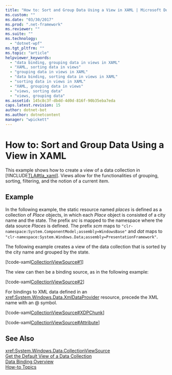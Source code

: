 ```yaml
---
title: "How to: Sort and Group Data Using a View in XAML | Microsoft Docs"
ms.custom: ""
ms.date: "03/30/2017"
ms.prod: ".net-framework"
ms.reviewer: ""
ms.suite: ""
ms.technology: 
  - "dotnet-wpf"
ms.tgt_pltfrm: ""
ms.topic: "article"
helpviewer_keywords: 
  - "data binding, grouping data in views in XAML"
  - "XAML, sorting data in views"
  - "grouping data in views in XAML"
  - "data binding, sorting data in views in XAML"
  - "sorting data in views in XAML"
  - "XAML, grouping data in views"
  - "views, sorting data"
  - "views, grouping data"
ms.assetid: 145c8c3f-dbdd-4d0d-816f-90b35eba7eda
caps.latest.revision: 15
author: dotnet-bot
ms.author: dotnetcontent
manager: "wpickett"
---
```

# How to: Sort and Group Data Using a View in XAML
This example shows how to create a view of a data collection in [!INCLUDE[TLA#tla_xaml](../../../../includes/tlasharptla-xaml-md.md)]. Views allow for the functionalities of grouping, sorting, filtering, and the notion of a current item.  
  
## Example  
 In the following example, the static resource named *places* is defined as a collection of *Place* objects, in which each *Place* object is consisted of a city name and the state. The prefix *src* is mapped to the namespace where the data source *Places* is defined. The prefix *scm* maps to `"clr-namespace:System.ComponentModel;assembly=WindowsBase"` and *dat* maps to `"clr-namespace:System.Windows.Data;assembly=PresentationFramework"`.  
  
 The following example creates a view of the data collection that is sorted by the city name and grouped by the state.  
  
 [!code-xaml[CollectionViewSource#1](../../../../samples/snippets/csharp/VS_Snippets_Wpf/CollectionViewSource/CS/window1.xaml#1)]  
  
 The view can then be a binding source, as in the following example:  
  
 [!code-xaml[CollectionViewSource#2](../../../../samples/snippets/csharp/VS_Snippets_Wpf/CollectionViewSource/CS/window1.xaml#2)]  
  
 For bindings to XML data defined in an <xref:System.Windows.Data.XmlDataProvider> resource, precede the XML name with an @ symbol.  
  
 [!code-xaml[CollectionViewSource#XDPChunk](../../../../samples/snippets/csharp/VS_Snippets_Wpf/CollectionViewSource/CS/window1.xaml#xdpchunk)]  
  
 [!code-xaml[CollectionViewSource#Attribute](../../../../samples/snippets/csharp/VS_Snippets_Wpf/CollectionViewSource/CS/window1.xaml#attribute)]  
  
## See Also  
 <xref:System.Windows.Data.CollectionViewSource>   
 [Get the Default View of a Data Collection](../../../../docs/framework/wpf/data/how-to-get-the-default-view-of-a-data-collection.md)   
 [Data Binding Overview](../../../../docs/framework/wpf/data/data-binding-overview.md)   
 [How-to Topics](../../../../docs/framework/wpf/data/data-binding-how-to-topics.md)
